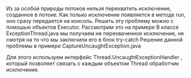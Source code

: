 Из за особой природы потоков нельзя перехватить исключение, созданное в потоке. 
Как только исключение появляется в методе run, оно сразу передается на консоль. 
Решить эту проблему можно с помошью объектов Executor. Рассмотрим это на примере 
В классе ExceptionThread.java мы получаем не перехваченное исключение, не смотря на то что мы заключили его в блок try-catch
Решение данной проблемы в примере CaptureUncaughtException.java

Для этого используем интерфейс Thread.UncaughtExceptionHandler , который позволяет связать с каждым объектом Thread обработчик исключения.
